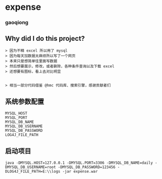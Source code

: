 # expense
### gaoqiong
## Why did I do this project?
```
> 因为不精 excel 所以用了 mysql
> 因为每天加数据太麻烦所以写了一个网页
> 本来只是想简单往里面写数据
> 然后想要展示，修改，或者删除，各种条件查询以及下载 excel
> 还想要有图标，看上去对比明显


> 相当一部分代码借鉴 @hmc 代码库、搜索引擎，感谢贡献者们
```

## 系统参数配置
```
MYSQL_HOST
MYSQL_PORT
MYSQL_DB_NAME
MYSQL_DB_USERNAME
MYSQL_DB_PASSWORD
LOG4J_FILE_PATH
```

## 启动项目
```
java -DMYSQL.HOST=127.0.0.1 -DMYSQL.PORT=3306 -DMYSQL_DB_NAME=daily -DMYSQL_DB_USERNAME=root -DMYSQL_DB_PASSWORD=123456 -DLOG4J_FILE_PATH=E:\\logs -jar expense.war
```